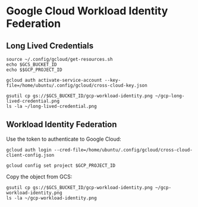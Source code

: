 # Google Cloud Workload Identity Federation

## Long Lived Credentials

```
source ~/.config/gcloud/get-resources.sh
echo $GCS_BUCKET_ID
echo $$GCP_PROJECT_ID

gcloud auth activate-service-account --key-file=/home/ubuntu/.config/gcloud/cross-cloud-key.json

gsutil cp gs://$GCS_BUCKET_ID/gcp-workload-identity.png ~/gcp-long-lived-credential.png
ls -la ~/long-lived-credential.png
```

## Workload Identity Federation

Use the token to authenticate to Google Cloud:

```
gcloud auth login --cred-file=/home/ubuntu/.config/gcloud/cross-cloud-client-config.json

gcloud config set project $GCP_PROJECT_ID
```

Copy the object from GCS:

```
gsutil cp gs://$GCS_BUCKET_ID/gcp-workload-identity.png ~/gcp-workload-identity.png
ls -la ~/gcp-workload-identity.png
```
